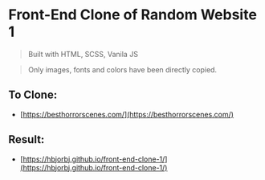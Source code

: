 # Front-End Clone of Random Website 1

> Built with HTML, SCSS, Vanila JS

> Only images, fonts and colors have been directly copied.

## To Clone:

- [https://besthorrorscenes.com/](https://besthorrorscenes.com/)

## Result:

- [https://hbjorbj.github.io/front-end-clone-1/](https://hbjorbj.github.io/front-end-clone-1/)
